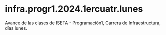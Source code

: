 # infra.progr1.2024.1ercuatr.lunes
Avance de las clases de ISETA - Programación1, Carrera de Infraestructura, días lunes.
